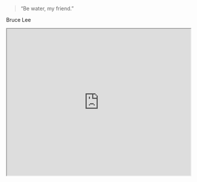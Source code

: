 <section></section>
<section><blockquote class="dark">“Be water, my friend.”</blockquote></section>
<section>
	<p class="dark">Bruce Lee</p>
	<iframe src="https://www.youtube.com/embed/cJMwBwFj5nQ?start=21&amp;end=28" width="500" height="400"></iframe>
</section>